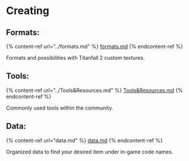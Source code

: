 # Creating

## Formats:

{% content-ref url="../formats.md" %}
[formats.md](../formats.md)
{% endcontent-ref %}

Formats and possibilities with Titanfall 2 custom textures.

## Tools:

{% content-ref url="../Tools&Resources.md" %}
[Tools\&Resources.md](../Tools\&Resources.md)
{% endcontent-ref %}

Commonly used tools within the community.

## Data:

{% content-ref url="data.md" %}
[data.md](data.md)
{% endcontent-ref %}

Organized data to find your desired item under in-game code names.



